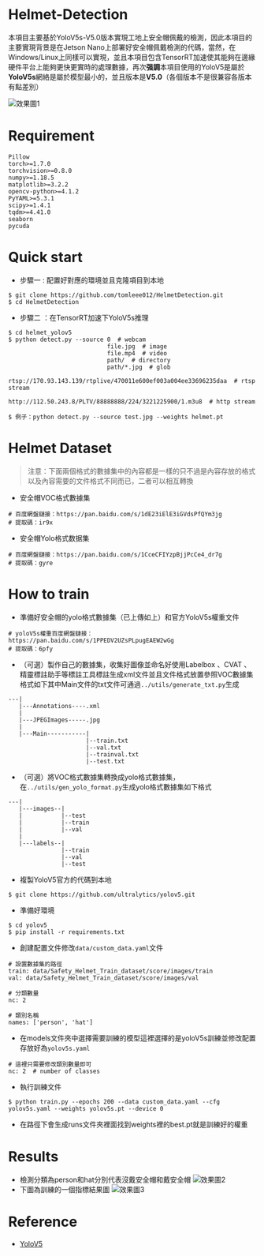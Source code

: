 # Helmet-Detection
本項目主要基於YoloV5s-V5.0版本實現工地上安全帽佩戴的檢測，因此本項目的主要實現背景是在Jetson Nano上部署好安全帽佩戴檢測的代碼，當然，在Windows/Linux上同樣可以實現，並且本項目包含TensorRT加速使其能夠在邊緣硬件平台上能夠更快更實時的處理數據，再次**强調**本項目使用的YoloV5是屬於**YoloV5s**網絡是屬於模型最小的，並且版本是**V5.0**（各個版本不是很兼容各版本有點差別）

![效果圖1](https://z3.ax1x.com/2021/08/17/f4v1Z8.jpg)  
# Requirement
```
Pillow
torch>=1.7.0
torchvision>=0.8.0
numpy>=1.18.5
matplotlib>=3.2.2
opencv-python>=4.1.2
PyYAML>=5.3.1
scipy>=1.4.1
tqdm>=4.41.0
seaborn
pycuda
```

# Quick start
- 步驟一 : 配置好對應的環境並且克隆項目到本地
```
$ git clone https://github.com/tomleee012/HelmetDetection.git
$ cd HelmetDetection
```
- 步驟二 ：在TensorRT加速下YoloV5s推理
```
$ cd helmet_yolov5
$ python detect.py --source 0  # webcam
                            file.jpg  # image 
                            file.mp4  # video
                            path/  # directory
                            path/*.jpg  # glob
                            rtsp://170.93.143.139/rtplive/470011e600ef003a004ee33696235daa  # rtsp stream
                            http://112.50.243.8/PLTV/88888888/224/3221225900/1.m3u8  # http stream

$ 例子：python detect.py --source test.jpg --weights helmet.pt
```

# Helmet Dataset
> 注意：下面兩個格式的數據集中的內容都是一樣的只不過是內容存放的格式以及內容需要的文件格式不同而已，二者可以相互轉換
- 安全帽VOC格式數據集
```
# 百度網盤鏈接：https://pan.baidu.com/s/1dE23iElE3iGVdsPfQYm3jg
# 提取碼：ir9x
```
- 安全帽Yolo格式数据集
```
# 百度網盤鏈接：https://pan.baidu.com/s/1CceCFIYzpBjjPcCe4_dr7g
# 提取碼：gyre
```

# How to train
- 準備好安全帽的yolo格式數據集（已上傳如上）和官方YoloV5s權重文件
```
# yoloV5s權重百度網盤鏈接：https://pan.baidu.com/s/1PPEDV2UZsPLpugEAEW2wGg
# 提取碼：6pfy
```
- （可選）製作自己的數據集，收集好圖像並命名好使用Labelbox 、CVAT 、精靈標註助手等標註工具標註生成xml文件並且文件格式放置參照VOC數據集格式如下其中Main文件的txt文件可通過```../utils/generate_txt.py```生成
```
---|
   |---Annotations----.xml
   |
   |---JPEGImages-----.jpg
   |
   |---Main-----------|
                      |--train.txt
                      |--val.txt
                      |--trainval.txt
                      |--test.txt
```
- （可選）將VOC格式數據集轉換成yolo格式數據集，在```../utils/gen_yolo_format.py```生成yolo格式數據集如下格式
```
---|
   |---images--|
   |           |--test
   |           |--train
   |           |--val
   |
   |---labels--|
               |--train
               |--val
               |--test
```
- 複製YoloV5官方的代碼到本地
```
$ git clone https://github.com/ultralytics/yolov5.git
```
- 準備好環境
```
$ cd yolov5
$ pip install -r requirements.txt
```
- 創建配置文件修改```data/custom_data.yaml```文件
```
# 設置數據集的路徑
train: data/Safety_Helmet_Train_dataset/score/images/train
val: data/Safety_Helmet_Train_dataset/score/images/val

# 分類數量
nc: 2

# 類別名稱
names: ['person', 'hat']
```
- 在models文件夾中選擇需要訓練的模型這裡選擇的是yoloV5s訓練並修改配置存放好為```yolov5s.yaml```
```
# 這裡只需要修改類別數量即可
nc: 2  # number of classes
```
- 執行訓練文件
```
$ python train.py --epochs 200 --data custom_data.yaml --cfg yolov5s.yaml --weights yolov5s.pt --device 0
```
- 在路徑下會生成runs文件夾裡面找到weights裡的best.pt就是訓練好的權重

# Results
- 檢測分類為person和hat分別代表沒戴安全帽和戴安全帽
![效果圖2](https://z3.ax1x.com/2021/08/17/f4vYGj.jpg)  
- 下圖為訓練的一個指標結果圖
![效果圖3](https://z3.ax1x.com/2021/08/17/f4vcW9.png)

# Reference
- [YoloV5](https://github.com/ultralytics/yolov5)

